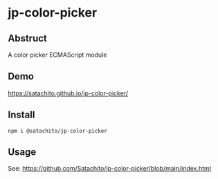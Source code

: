 # jp-color-picker 

## Abstruct

A color picker ECMAScript module 

## Demo

https://satachito.github.io/jp-color-picker/


## Install

```
npm i @satachito/jp-color-picker
```

## Usage

See: https://github.com/Satachito/jp-color-picker/blob/main/index.html

